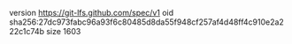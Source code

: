 version https://git-lfs.github.com/spec/v1
oid sha256:27dc973fabc96a93f6c80485d8da55f948cf257af4d48ff4c910e2a222c1c74b
size 1603
